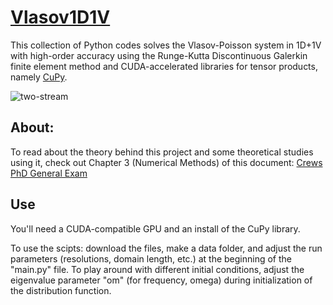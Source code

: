 # [Vlasov1D1V](https://github.com/crewsdw/Vlasov1D1V/)

This collection of Python codes solves the Vlasov-Poisson system in 1D+1V with high-order accuracy using the Runge-Kutta Discontinuous Galerkin finite element method and CUDA-accelerated libraries for tensor products, namely [CuPy](https://github.com/cupy/cupy).

![two-stream](https://students.washington.edu/dcrews/distribution2.png)

## About:
To read about the theory behind this project and some theoretical studies using it, check out Chapter 3 (Numerical Methods) of this document:
[Crews PhD General Exam](https://students.washington.edu/dcrews/documents/GenExamR2.pdf)

## Use
You'll need a CUDA-compatible GPU and an install of the CuPy library.

To use the scipts: download the files, make a data folder, and adjust the run parameters (resolutions, domain length, etc.) at the beginning of the "main.py" file.
To play around with different initial conditions, adjust the eigenvalue parameter "om" (for frequency, omega) during initialization of the distribution function.
